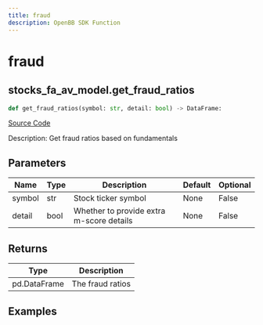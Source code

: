 ```yaml
---
title: fraud
description: OpenBB SDK Function
---
```


# fraud

## stocks_fa_av_model.get_fraud_ratios

```python title='openbb_terminal/stocks/fundamental_analysis/av_model.py'
def get_fraud_ratios(symbol: str, detail: bool) -> DataFrame:
```
[Source Code](https://github.com/OpenBB-finance/OpenBBTerminal/tree/main/openbb_terminal/stocks/fundamental_analysis/av_model.py#L594)

Description: Get fraud ratios based on fundamentals

## Parameters

| Name | Type | Description | Default | Optional |
| ---- | ---- | ----------- | ------- | -------- |
| symbol | str | Stock ticker symbol | None | False |
| detail | bool | Whether to provide extra m-score details | None | False |

## Returns

| Type | Description |
| ---- | ----------- |
| pd.DataFrame | The fraud ratios |

## Examples

